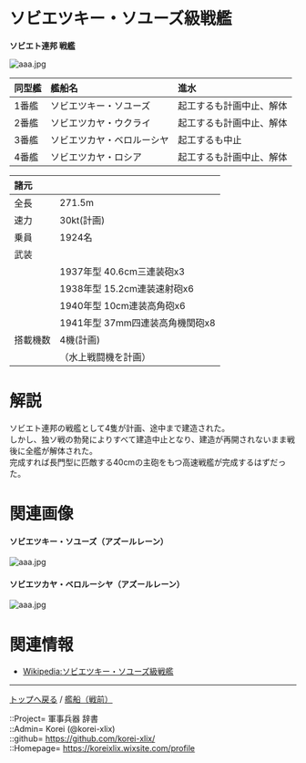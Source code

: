 # ソビエツキー・ソユーズ級戦艦
**ソビエト連邦 戦艦**

![aaa.jpg](https://bn02pap001files.storage.live.com/y4mvbFqFByF-8_QxvCzLTABkNmZViT26QMgPNllk0zT4oDOudRNJ2xXS8i75MB0EJ-XBs1LtpiwqKZbc_p-YoB-G9zyGTyv-Tpo5tgo4bVjPmwtCihFSr3kpIUJyP1hoDcnGCbHQ1RYXb1SFaNVURKI3kg-hjCtTAD0uMgpPAD31nvSRBcWll00CZneACjtICiB?width=640&height=508&cropmode=none)  
  


|同型艦  |艦船名  |進水  |
|:--|:--|:--|
|1番艦  |ソビエツキー・ソユーズ     |起工するも計画中止、解体  |
|2番艦  |ソビエツカヤ・ウクライ     |起工するも計画中止、解体  |
|3番艦  |ソビエツカヤ・ベロルーシヤ |起工するも中止  |
|4番艦  |ソビエツカヤ・ロシア       |起工するも計画中止、解体  |


|諸元  |  |
|:--|:--|
|全長  |271.5m  |
|速力  |30kt(計画)  |
|乗員  |1924名  |
|武装  |  |
||1937年型 40.6cm三連装砲x3  |
||1938年型 15.2cm連装速射砲x6  |
||1940年型 10cm連装高角砲x6  |
||1941年型 37mm四連装高角機関砲x8  |
|搭載機数  |4機(計画)  |
||（水上戦闘機を計画）  |


# 解説
ソビエト連邦の戦艦として4隻が計画、途中まで建造された。  
しかし、独ソ戦の勃発によりすべて建造中止となり、建造が再開されないまま戦後に全艦が解体された。  
完成すれば長門型に匹敵する40cmの主砲をもつ高速戦艦が完成するはずだった。  


# 関連画像

#### ソビエツキー・ソユーズ（アズールレーン）
![aaa.jpg](https://bn02pap001files.storage.live.com/y4msN_w_vJoVp5mDfnGxRJXqkcDtbhJw9SiKyViwqjmbfTjqK6l9BaSPhh9DbzF2aYtUxW9caRYd3c8cFodFa0GUfsc5uD6Fv69BZ6UQ6WF-Kwz20DFIUidK2iGVjiJ0BYtuz606fzZasG0FJAyv-LrU6G_PF_xHFqa-l900LOoIzJf-yJBJ_Hm6pvj9U7eiR0Q?width=640&height=360&cropmode=none)  
  

#### ソビエツカヤ・ベロルーシヤ（アズールレーン）
![aaa.jpg](https://bn02pap001files.storage.live.com/y4mNJw89vyvGcR7YRA9FtbsfSBpF_UdSIF-XeCsi9vkd4xgQbtQdhL35HHUrhf-uLkAMRB1SHHZ68Yv5gZ8ir2chJWP8cYpUmLxHBeSitTHpVYOlC-kUbS16dpH-Jltut7BsfHOXdoK8uHwK0p7Xu8rDhAdX9yesABGT5HCdSwCxl8d_t_tFhg5F9Fh_cBS7g-U?width=640&height=360&cropmode=none)  
  


# 関連情報
* [Wikipedia:ソビエツキー・ソユーズ級戦艦](https://ja.wikipedia.org/wiki/%E3%82%BD%E3%83%93%E3%82%A8%E3%83%84%E3%82%AD%E3%83%BC%E3%83%BB%E3%82%BD%E3%83%A6%E3%83%BC%E3%82%BA%E7%B4%9A%E6%88%A6%E8%89%A6)


***
[トップへ戻る](/readme.md) / [艦船（戦前）](/ship_old/readme.md)  
  
::Project= 軍事兵器 辞書  
::Admin= Korei (@korei-xlix)  
::github= https://github.com/korei-xlix/  
::Homepage= https://koreixlix.wixsite.com/profile  
